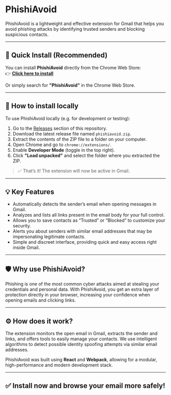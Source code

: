 # PhishiAvoid

PhishiAvoid is a lightweight and effective extension for Gmail that helps you avoid phishing attacks by identifying trusted senders and blocking suspicious contacts.

---

## 🚀 Quick Install (Recommended)

You can install **PhishiAvoid** directly from the Chrome Web Store:  
👉 [**Click here to install**](https://chromewebstore.google.com/detail/phishiavoid/anmniialomnomcmibngpplkjcffkalip?utm_source=ext_app_menu)

Or simply search for **"PhishiAvoid"** in the Chrome Web Store.

---

## 🔧 How to install locally

To use PhishiAvoid locally (e.g. for development or testing):

1. Go to the [Releases](https://github.com/gabrielborgesc/pishiavoid/releases) section of this repository.
2. Download the latest release file named `phishiavoid.zip`.
3. Extract the contents of the ZIP file to a folder on your computer.
4. Open Chrome and go to `chrome://extensions/`.
5. Enable **Developer Mode** (toggle in the top right).
6. Click **"Load unpacked"** and select the folder where you extracted the ZIP.

> ✅ That’s it! The extension will now be active in Gmail.

---

## 💡 Key Features

- Automatically detects the sender’s email when opening messages in Gmail.
- Analyzes and lists all links present in the email body for your full control.
- Allows you to save contacts as “Trusted” or “Blocked” to customize your security.
- Alerts you about senders with similar email addresses that may be impersonating legitimate contacts.
- Simple and discreet interface, providing quick and easy access right inside Gmail.

---

## 🛡 Why use PhishiAvoid?

Phishing is one of the most common cyber attacks aimed at stealing your credentials and personal data. With PhishiAvoid, you get an extra layer of protection directly in your browser, increasing your confidence when opening emails and clicking links.

---

## ⚙️ How does it work?

The extension monitors the open email in Gmail, extracts the sender and links, and offers tools to easily manage your contacts. We use intelligent algorithms to detect possible identity spoofing attempts via similar email addresses.

PhishiAvoid was built using **React** and **Webpack**, allowing for a modular, high-performance and modern development stack.

---

## ✅ Install now and browse your email more safely!
